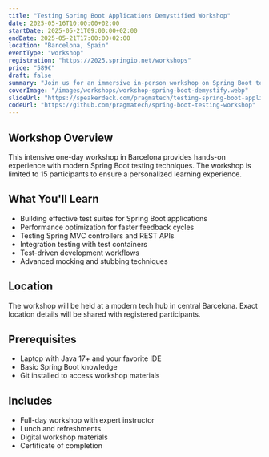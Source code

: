 ```yaml
---
title: "Testing Spring Boot Applications Demystified Workshop"
date: 2025-05-16T10:00:00+02:00
startDate: 2025-05-21T09:00:00+02:00
endDate: 2025-05-21T17:00:00+02:00
location: "Barcelona, Spain"
eventType: "workshop"
registration: "https://2025.springio.net/workshops"
price: "589€"
draft: false
summary: "Join us for an immersive in-person workshop on Spring Boot testing in beautiful Barcelona."
coverImage: "/images/workshops/workshop-spring-boot-demystify.webp"
slideUrl: "https://speakerdeck.com/pragmatech/testing-spring-boot-applications-demystified"
codeUrl: "https://github.com/pragmatech/spring-boot-testing-workshop"
---
```


## Workshop Overview

This intensive one-day workshop in Barcelona provides hands-on experience with modern Spring Boot testing techniques. The workshop is limited to 15 participants to ensure a personalized learning experience.

## What You'll Learn

- Building effective test suites for Spring Boot applications
- Performance optimization for faster feedback cycles
- Testing Spring MVC controllers and REST APIs
- Integration testing with test containers
- Test-driven development workflows
- Advanced mocking and stubbing techniques

## Location

The workshop will be held at a modern tech hub in central Barcelona. Exact location details will be shared with registered participants.

## Prerequisites

- Laptop with Java 17+ and your favorite IDE
- Basic Spring Boot knowledge
- Git installed to access workshop materials

## Includes

- Full-day workshop with expert instructor
- Lunch and refreshments
- Digital workshop materials
- Certificate of completion
